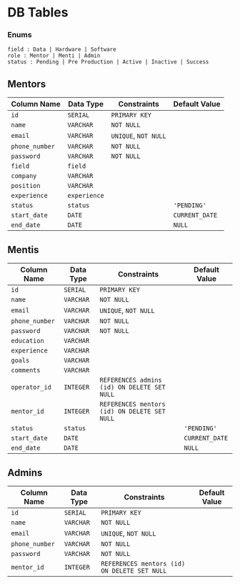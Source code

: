 # DB Tables

### Enums

`field : Data | Hardware | Software`  
`role : Mentor | Menti | Admin`  
`status : Pending | Pre Production | Active | Inactive | Success`

## Mentors

| Column Name    | Data Type    | Constraints          | Default Value  |
|----------------|--------------|----------------------|----------------|
| `id`           | `SERIAL`     | `PRIMARY KEY`        |                |
| `name`         | `VARCHAR`    | `NOT NULL`           |                |
| `email`        | `VARCHAR`    | `UNIQUE`, `NOT NULL` |                |
| `phone_number` | `VARCHAR`    | `NOT NULL`           |                |
| `password`     | `VARCHAR`    | `NOT NULL`           |                |
| `field`        | `field`      |                      |                |
| `company`      | `VARCHAR`    |                      |                |
| `position`     | `VARCHAR`    |                      |                |
| `experience`   | `experience` |                      |                |
| `status`       | `status`     |                      | `'PENDING'`    |
| `start_date`   | `DATE`       |                      | `CURRENT_DATE` |
| `end_date`     | `DATE`       |                      | `NULL`         |  

## Mentis

| Column Name    | Data Type | Constraints                                  | Default Value  |
|----------------|-----------|----------------------------------------------|----------------|
| `id`           | `SERIAL`  | `PRIMARY KEY`                                |                |
| `name`         | `VARCHAR` | `NOT NULL`                                   |                |
| `email`        | `VARCHAR` | `UNIQUE`, `NOT NULL`                         |                |
| `phone_number` | `VARCHAR` | `NOT NULL`                                   |                |
| `password`     | `VARCHAR` | `NOT NULL`                                   |                |
| `education`    | `VARCHAR` |                                              |                |
| `experience`   | `VARCHAR` |                                              |                |
| `goals`        | `VARCHAR` |                                              |                |
| `comments`     | `VARCHAR` |                                              |                |
| `operator_id`  | `INTEGER` | `REFERENCES admins (id) ON DELETE SET NULL`  |                |
| `mentor_id`    | `INTEGER` | `REFERENCES mentors (id) ON DELETE SET NULL` |                |
| `status`       | `status`  |                                              | `'PENDING'`    |
| `start_date`   | `DATE`    |                                              | `CURRENT_DATE` |
| `end_date`     | `DATE`    |                                              | `NULL`         |  

## Admins

| Column Name    | Data Type | Constraints                                  | Default Value |
|----------------|-----------|----------------------------------------------|---------------|
| `id`           | `SERIAL`  | `PRIMARY KEY`                                |               |
| `name`         | `VARCHAR` | `NOT NULL`                                   |               |
| `email`        | `VARCHAR` | `UNIQUE`, `NOT NULL`                         |               |
| `phone_number` | `VARCHAR` | `NOT NULL`                                   |               |
| `password`     | `VARCHAR` | `NOT NULL`                                   |               |
| `mentor_id`    | `INTEGER` | `REFERENCES mentors (id) ON DELETE SET NULL` |               |

